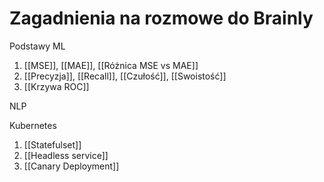 # Zagadnienia na rozmowe do Brainly

Podstawy ML

1. [[MSE]], [[MAE]], [[Różnica MSE vs MAE]]
2. [[Precyzja]], [[Recall]], [[Czułość]], [[Swoistość]] 
4. [[Krzywa ROC]]

NLP



Kubernetes

1. [[Statefulset]]
2. [[Headless service]]
3. [[Canary Deployment]]
